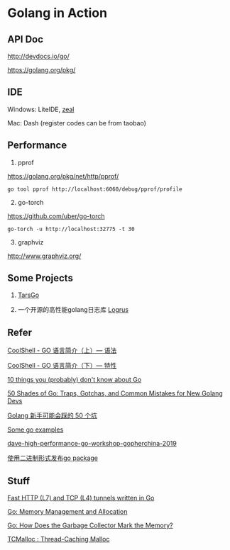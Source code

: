 
# Golang in Action


## API Doc

http://devdocs.io/go/

https://golang.org/pkg/

## IDE

Windows: LiteIDE, [zeal](https://zealdocs.org/)

Mac: Dash (register codes can be from taobao)

## Performance

1. pprof

https://golang.org/pkg/net/http/pprof/

```
go tool pprof http://localhost:6060/debug/pprof/profile
```

2. go-torch

https://github.com/uber/go-torch

```
go-torch -u http://localhost:32775 -t 30
```

3. graphviz

http://www.graphviz.org/


## Some Projects

1. [TarsGo](https://github.com/TarsCloud/TarsGo/tree/36cf7d196afc781ba8d70f908decbdd7cceccfd3/tars)

2. 一个开源的高性能golang日志库 [Logrus](https://github.com/Sirupsen/logrus)

## Refer

[CoolShell - GO 语言简介（上）— 语法](http://coolshell.cn/articles/8460.html)

[CoolShell - GO 语言简介（下）— 特性](http://coolshell.cn/articles/8489.html)

[10 things you (probably) don't know about Go](https://talks.golang.org/2012/10things.slide#1)

[50 Shades of Go: Traps, Gotchas, and Common Mistakes for New Golang Devs](http://devs.cloudimmunity.com/gotchas-and-common-mistakes-in-go-golang/)

[Golang 新手可能会踩的 50 个坑](https://segmentfault.com/a/1190000013739000)

[Some go examples](https://yourbasic.org/golang/)

[dave-high-performance-go-workshop-gopherchina-2019](https://dave.cheney.net/high-performance-go-workshop/gopherchina-2019.html)

[使用二进制形式发布go package](https://colobu.com/2018/01/10/use-binary-package-in-go/)

## Stuff

[Fast HTTP (L7) and TCP (L4) tunnels written in Go](https://github.com/inlets/inletsctl)

[Go: Memory Management and Allocation](https://medium.com/a-journey-with-go/go-memory-management-and-allocation-a7396d430f44)

[Go: How Does the Garbage Collector Mark the Memory?](https://medium.com/a-journey-with-go/go-how-does-the-garbage-collector-mark-the-memory-72cfc12c6976)

[TCMalloc : Thread-Caching Malloc](http://goog-perftools.sourceforge.net/doc/tcmalloc.html)
